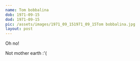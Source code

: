 ```yaml
---
name: Tom bobbalina
dob: 1971-09-15
dod: 1971-09-15
pic: /assets/images/1971_09_151971_09_15Tom bobbalina.jpg
layout: post
---
```

Oh no!

Not mother earth :'(
